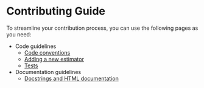 # Contributing Guide

To streamline your contribution process, you can use the following pages as you
need:

- Code guidelines
  - [Code conventions](./code_conventions.md)
  - [Adding a new estimator](./add_new_estimator.md)
  - [Tests](./tests.md)
- Documentation guidelines
  - [Docstrings and HTML documentation](./docstrings_and_html.md)
